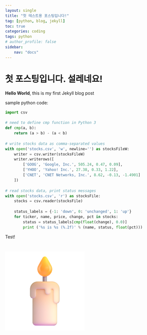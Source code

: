 ```yaml
---
layout: single
title: "첫 테스트용 포스팅입니다!"
tag: [python, blog, jekyll]
toc: true
categories: coding
tags: python
# author_profile: false
sidebar:
    nav: "docs"
---
```


# 첫 포스팅입니다. 설레네요!

**Hello World**, this is my first Jekyll blog post

sample python code:

```python
import csv

# need to define cmp function in Python 3
def cmp(a, b):
    return (a > b) - (a < b)

# write stocks data as comma-separated values
with open('stocks.csv', 'w', newline='') as stocksFileW:
    writer = csv.writer(stocksFileW)
    writer.writerows([
        ['GOOG', 'Google, Inc.', 505.24, 0.47, 0.09],
        ['YHOO', 'Yahoo! Inc.', 27.38, 0.33, 1.22],
        ['CNET', 'CNET Networks, Inc.', 8.62, -0.13, -1.4901]
    ])

# read stocks data, print status messages
with open('stocks.csv', 'r') as stocksFile:
    stocks = csv.reader(stocksFile)

    status_labels = {-1: 'down', 0: 'unchanged', 1: 'up'}
    for ticker, name, price, change, pct in stocks:
        status = status_labels[cmp(float(change), 0.0)]
        print ('%s is %s (%.2f)' % (name, status, float(pct)))
```

Test!

# ![candle_1f56f-fe0f](../images/2022-08-25-test/candle_1f56f-fe0f-1500815.png)
